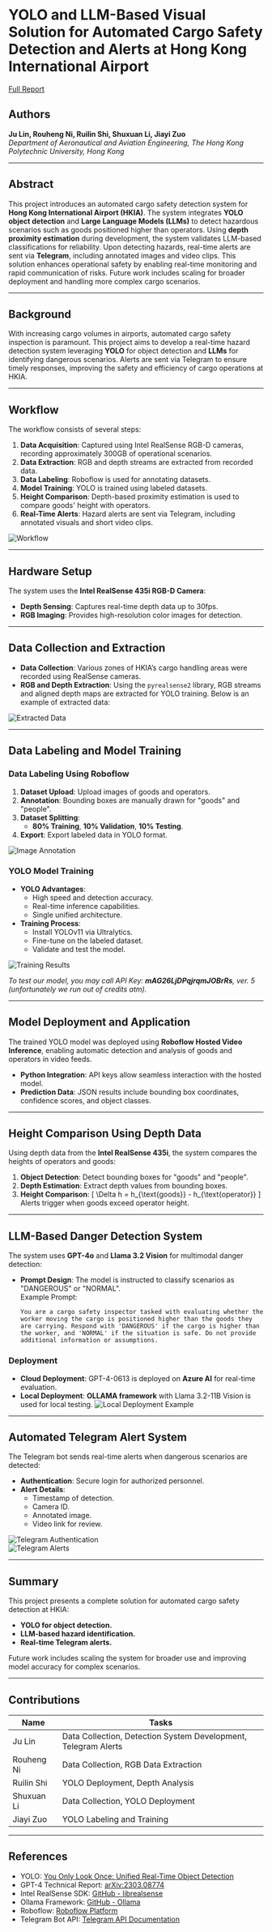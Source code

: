 # YOLO and LLM-Based Visual Solution for Automated Cargo Safety Detection and Alerts at Hong Kong International Airport
[Full Report](https://github.com/Thorkee/YOLO-and-LLM-Based-Visual-Solution-for-Automated-Cargo-Safety-Detection-and-Alerts-at-HKIA/blob/main/AAE5103_Grp3_Report.pdf)

## Authors
**Ju Lin, Rouheng Ni, Ruilin Shi, Shuxuan Li, Jiayi Zuo**  
*Department of Aeronautical and Aviation Engineering, The Hong Kong Polytechnic University, Hong Kong*  


---

## Abstract
This project introduces an automated cargo safety detection system for **Hong Kong International Airport (HKIA)**. The system integrates **YOLO object detection** and **Large Language Models (LLMs)** to detect hazardous scenarios such as goods positioned higher than operators. Using **depth proximity estimation** during development, the system validates LLM-based classifications for reliability. Upon detecting hazards, real-time alerts are sent via **Telegram**, including annotated images and video clips. This solution enhances operational safety by enabling real-time monitoring and rapid communication of risks. Future work includes scaling for broader deployment and handling more complex cargo scenarios.

---

## Background
With increasing cargo volumes in airports, automated cargo safety inspection is paramount. This project aims to develop a real-time hazard detection system leveraging **YOLO** for object detection and **LLMs** for identifying dangerous scenarios. Alerts are sent via Telegram to ensure timely responses, improving the safety and efficiency of cargo operations at HKIA.

---

## Workflow
The workflow consists of several steps:
1. **Data Acquisition**: Captured using Intel RealSense RGB-D cameras, recording approximately 300GB of operational scenarios.
2. **Data Extraction**: RGB and depth streams are extracted from recorded data.
3. **Data Labeling**: Roboflow is used for annotating datasets.
4. **Model Training**: YOLO is trained using labeled datasets.
5. **Height Comparison**: Depth-based proximity estimation is used to compare goods' height with operators.
6. **Real-Time Alerts**: Hazard alerts are sent via Telegram, including annotated visuals and short video clips.

![Workflow](src/photo/Workflow.png)

---

## Hardware Setup
The system uses the **Intel RealSense 435i RGB-D Camera**:
- **Depth Sensing**: Captures real-time depth data up to 30fps.
- **RGB Imaging**: Provides high-resolution color images for detection.

---

## Data Collection and Extraction
- **Data Collection**: Various zones of HKIA’s cargo handling areas were recorded using RealSense cameras.
- **RGB and Depth Extraction**: Using the `pyrealsense2` library, RGB streams and aligned depth maps are extracted for YOLO training. Below is an example of extracted data:

![Extracted Data](src/photo/extrcted.png)

---

## Data Labeling and Model Training
### Data Labeling Using Roboflow
1. **Dataset Upload**: Upload images of goods and operators.
2. **Annotation**: Bounding boxes are manually drawn for "goods" and "people".
3. **Dataset Splitting**:
   - **80% Training**, **10% Validation**, **10% Testing**.
4. **Export**: Export labeled data in YOLO format.

![Image Annotation](src/photo/截图20241119225100.png)



### YOLO Model Training
- **YOLO Advantages**:
  - High speed and detection accuracy.
  - Real-time inference capabilities.
  - Single unified architecture.
- **Training Process**:
  - Install YOLOv11 via Ultralytics.
  - Fine-tune on the labeled dataset.
  - Validate and test the model.

![Training Results](src/photo/截图20241119201843.png)

_To test our model, you may call API Key: **mAG26LjDPqjrqmJOBrRs**, ver. 5 (unfortunately we run out of credits atm)._

---

## Model Deployment and Application
The trained YOLO model was deployed using **Roboflow Hosted Video Inference**, enabling automatic detection and analysis of goods and operators in video feeds.  
- **Python Integration**: API keys allow seamless interaction with the hosted model.
- **Prediction Data**: JSON results include bounding box coordinates, confidence scores, and object classes.

---

## Height Comparison Using Depth Data
Using depth data from the **Intel RealSense 435i**, the system compares the heights of operators and goods:
1. **Object Detection**: Detect bounding boxes for "goods" and "people".
2. **Depth Estimation**: Extract depth values from bounding boxes.
3. **Height Comparison**:
   \[
   \Delta h = h_{\text{goods}} - h_{\text{operator}}
   \]
   Alerts trigger when goods exceed operator height.

---

## LLM-Based Danger Detection System
The system uses **GPT-4o** and **Llama 3.2 Vision** for multimodal danger detection:
- **Prompt Design**: The model is instructed to classify scenarios as "DANGEROUS" or "NORMAL".  
  Example Prompt:
    ```
    You are a cargo safety inspector tasked with evaluating whether the worker moving the cargo is positioned higher than the goods they are carrying. Respond with 'DANGEROUS' if the cargo is higher than the worker, and 'NORMAL' if the situation is safe. Do not provide additional information or assumptions.
    ```

### Deployment
- **Cloud Deployment**: GPT-4-0613 is deployed on **Azure AI** for real-time evaluation.
- **Local Deployment**: **OLLAMA framework** with Llama 3.2-11B Vision is used for local testing.
![Local Deployment Example](src/photo/ollama.png)

---

## Automated Telegram Alert System
The Telegram bot sends real-time alerts when dangerous scenarios are detected:
- **Authentication**: Secure login for authorized personnel.
- **Alert Details**:
  - Timestamp of detection.
  - Camera ID.
  - Annotated image.
  - Video link for review.

![Telegram Authentication](src/photo/telegram_login.png)  
![Telegram Alerts](src/photo/telegram_alerts.png)

---

## Summary
This project presents a complete solution for automated cargo safety detection at HKIA:
- **YOLO for object detection.**
- **LLM-based hazard identification.**
- **Real-time Telegram alerts.**

Future work includes scaling the system for broader use and improving model accuracy for complex scenarios.

---

## Contributions
| **Name**        | **Tasks**                                 |
|------------------|------------------------------------------|
| Ju Lin           | Data Collection, Detection System Development, Telegram Alerts         |
| Rouheng Ni       | Data Collection, RGB Data Extraction     |
| Ruilin Shi       | YOLO Deployment, Depth Analysis          |
| Shuxuan Li       | Data Collection, YOLO Deployment         |
| Jiayi Zuo        | YOLO Labeling and Training               |

---

## References
- YOLO: [You Only Look Once: Unified Real-Time Object Detection](https://doi.org/10.1109/CVPR.2016.91)
- GPT-4 Technical Report: [arXiv:2303.08774](https://arxiv.org/abs/2303.08774)
- Intel RealSense SDK: [GitHub - librealsense](https://github.com/IntelRealSense/librealsense)
- Ollama Framework: [GitHub - Ollama](https://github.com/ollama/ollama)
- Roboflow: [Roboflow Platform](https://roboflow.com)
- Telegram Bot API: [Telegram API Documentation](https://core.telegram.org/bots/api)

